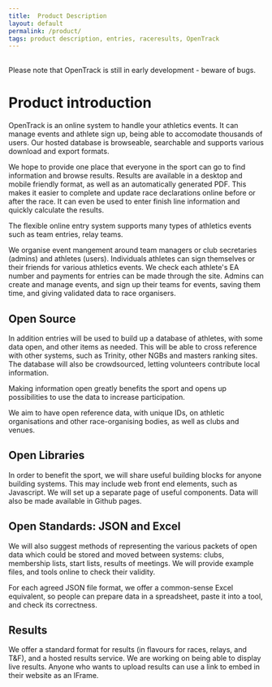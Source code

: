 ```yaml
---
title:  Product Description 
layout: default
permalink: /product/
tags: product description, entries, raceresults, OpenTrack  
---
```

<br>
Please note that OpenTrack is still in early development - beware of bugs. 

# Product introduction

OpenTrack is an online system to handle your athletics events. It can manage events and athlete sign up, being able to accomodate thousands of users. Our hosted database is browseable, searchable and supports various download and export formats.

We hope to provide one place that everyone in the sport can go to find information and browse results. Results are available in a desktop and mobile friendly format, as well as an automatically generated PDF. This makes it easier to complete and update race declarations online before or after the race. It can even be used to enter finish line information and quickly calculate the results. 

The flexible online entry system supports many types of athletics events such as team entries, relay teams. 

We organise event mangement around team managers or club secretaries (admins) and athletes (users). Individuals athletes can sign themselves or their friends for various athletics events. We check each athlete's EA number and payments for entries can be made through the site. Admins can create and manage events, and sign up their teams for events, saving them time, and giving validated data to race organisers.

## Open Source

In addition entries will be used to build up a database of athletes, with some data open, and other items as needed. This will be able to cross reference with other systems, such as Trinity, other NGBs and masters ranking sites. The database will also be crowdsourced, letting volunteers contribute local information.

Making information open greatly benefits the sport and opens up possibilities to use the data to increase participation. 

We aim to have open reference data, with unique IDs, on athletic organisations and other race-organising bodies, as well as clubs and venues. 

## Open Libraries
In order to benefit the sport, we will share useful building blocks for anyone building systems. This may include web front end elements, such as Javascript. We will set up a separate page of useful components. Data will also be made available in Github pages.

## Open Standards:  JSON and Excel
We will also suggest methods of representing the various packets of open data which could be stored and moved between systems:  clubs, membership lists, start lists, results of meetings. We will provide example files, and tools online to check their validity.

For each agreed JSON file format, we offer a common-sense Excel equivalent, so people can prepare data in a spreadsheet, paste it into a tool, and check its correctness.
 
## Results 
We offer a standard format for results (in flavours for races, relays, and T&F), and a hosted results service. We are working on being able to display live results. Anyone who wants to upload results can use a link to embed in their website as an IFrame. 
